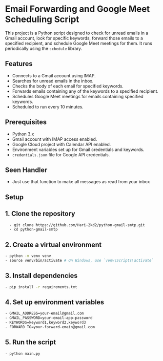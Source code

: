 # Email Forwarding and Google Meet Scheduling Script

This project is a Python script designed to check for unread emails in a Gmail account, look for specific keywords, forward those emails to a specified recipient, and schedule Google Meet meetings for them. It runs periodically using the `schedule` library.

## Features

- Connects to a Gmail account using IMAP.
- Searches for unread emails in the inbox.
- Checks the body of each email for specified keywords.
- Forwards emails containing any of the keywords to a specified recipient.
- Schedules Google Meet meetings for emails containing specified keywords.
- Scheduled to run every 10 minutes.

## Prerequisites

- Python 3.x
- Gmail account with IMAP access enabled.
- Google Cloud project with Calendar API enabled.
- Environment variables set up for Gmail credentials and keywords.
- `credentials.json` file for Google API credentials.

## Seen Handler

- Just use that function to make all messages as read from your inbox

## Setup

## 1. Clone the repository

```sh
  - git clone https://github.com/Hari-2kd2/python-gmail-smtp.git
  - cd python-gmail-smtp
```
## 2. Create a virtual environment
```sh
- python -m venv venv
- source venv/bin/activate # On Windows, use `venv\Scripts\activate`
```
## 3. Install dependencies
```sh
- pip install -r requirements.txt
```

## 4. Set up environment variables
```sh
- GMAIL_ADDRESS=your-email@gmail.com
- GMAIL_PASSWORD=your-email-app-password
- KEYWORDS=keyword1,keyword2,keyword3
- FORWARD_TO=your-forward-emain@gmail.com
```

## 5. Run the script
```sh
- python main.py
```
